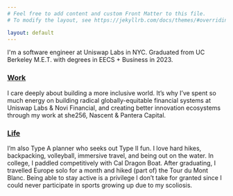 ```yaml
---
# Feel free to add content and custom Front Matter to this file.
# To modify the layout, see https://jekyllrb.com/docs/themes/#overriding-theme-defaults

layout: default
---
```


I'm a software engineer at Uniswap Labs in NYC. Graduated from UC Berkeley M.E.T. with degrees in EECS + Business in 2023.

<h3><a id="home-work-label" href="/work">Work</a></h3>

I care deeply about building a more inclusive world. It’s why I’ve spent so much energy on building radical globally-equitable financial systems at Uniswap Labs & Novi Financial, and creating better innovation ecosystems through my work at she256, Nascent & Pantera Capital.

<h3><a id="home-life-label" href="/more-on-me">Life</a></h3>

I’m also Type A planner who seeks out Type II fun. I love hard hikes,
backpacking, volleyball, immersive travel, and being out on the water.
In college, I paddled competitively with Cal Dragon Boat. After
graduating, I travelled Europe solo for a month and hiked (part
of) the Tour du Mont Blanc. Being able to stay active is a privilege I
don’t take for granted since I could never participate in sports growing
up due to my scoliosis.
